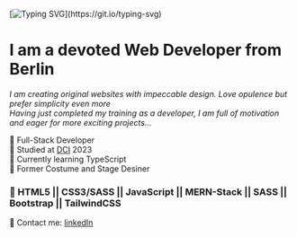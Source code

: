 [![Typing SVG](https://readme-typing-svg.demolab.com?font=Homemade+Apple&size=24&pause=1000&color=F7CCDC&random=false&width=435&lines=Coucou,+Lili+here!)](https://git.io/typing-svg)

# I am a devoted Web Developer from Berlin

*I am creating original websites with impeccable design. Love opulence but prefer simplicity even more<br/>
Having just completed my training as a developer, I am full of motivation and eager for more exciting projects...*

💮 Full-Stack Developer<br/>
💮 Studied at [DCI](https://digitalcareerinstitute.org) 2023<br/>
💮 Currently learning TypeScript<br/>
💮 Former Costume and Stage Desiner<br/>

### 💮 HTML5 || CSS3/SASS || JavaScript || MERN-Stack || SASS || Bootstrap || TailwindCSS ###

💮 Contact me: [linkedIn](https://linkedin.com/in/liliavar)

